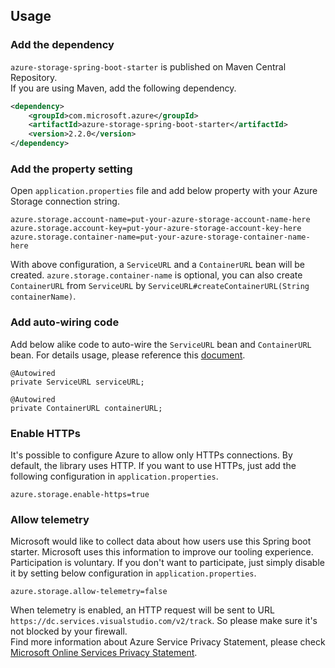 ## Usage

### Add the dependency

`azure-storage-spring-boot-starter` is published on Maven Central Repository.  
If you are using Maven, add the following dependency.  

```xml
<dependency>
    <groupId>com.microsoft.azure</groupId>
    <artifactId>azure-storage-spring-boot-starter</artifactId>
    <version>2.2.0</version>
</dependency>
```

### Add the property setting

Open `application.properties` file and add below property with your Azure Storage connection string.

```
azure.storage.account-name=put-your-azure-storage-account-name-here
azure.storage.account-key=put-your-azure-storage-account-key-here
azure.storage.container-name=put-your-azure-storage-container-name-here
```

With above configuration, a `ServiceURL` and a `ContainerURL` bean will be created.
`azure.storage.container-name` is optional, you can also create `ContainerURL` from `ServiceURL` by `ServiceURL#createContainerURL(String containerName)`.

### Add auto-wiring code

Add below alike code to auto-wire the `ServiceURL` bean and `ContainerURL` bean. For details usage, please reference this [document](https://docs.microsoft.com/en-us/azure/storage/blobs/storage-quickstart-blobs-java-v10#upload-blobs-to-the-container).

```
@Autowired
private ServiceURL serviceURL;

@Autowired
private ContainerURL containerURL;
```

### Enable HTTPs

It's possible to configure Azure to allow only HTTPs connections. By default, the library uses HTTP. If you want to use HTTPs, just add the following configuration in `application.properties`.
```
azure.storage.enable-https=true
```

### Allow telemetry
Microsoft would like to collect data about how users use this Spring boot starter. Microsoft uses this information to improve our tooling experience. Participation is voluntary. If you don't want to participate, just simply disable it by setting below configuration in `application.properties`.
```
azure.storage.allow-telemetry=false
```
When telemetry is enabled, an HTTP request will be sent to URL `https://dc.services.visualstudio.com/v2/track`. So please make sure it's not blocked by your firewall.  
Find more information about Azure Service Privacy Statement, please check [Microsoft Online Services Privacy Statement](https://www.microsoft.com/en-us/privacystatement/OnlineServices/Default.aspx). 

